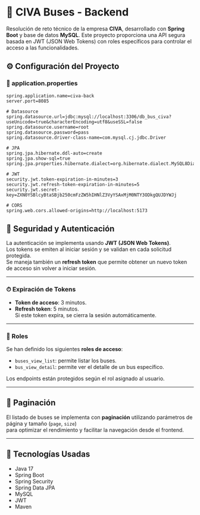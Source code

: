 # 🚌 CIVA Buses - Backend

Resolución de reto técnico de la empresa **CIVA**, desarrollado con **Spring Boot** y base de datos **MySQL**. Este proyecto proporciona una API segura basada en JWT (JSON Web Tokens) con roles específicos para controlar el acceso a las funcionalidades.

## ⚙️ Configuración del Proyecto

### 🔧 application.properties

```properties
spring.application.name=civa-back
server.port=8085

# Datasource
spring.datasource.url=jdbc:mysql://localhost:3306/db_bus_civa?useUnicode=true&characterEncoding=utf8&useSSL=false
spring.datasource.username=root
spring.datasource.password=pass
spring.datasource.driver-class-name=com.mysql.cj.jdbc.Driver

# JPA
spring.jpa.hibernate.ddl-auto=create
spring.jpa.show-sql=true
spring.jpa.properties.hibernate.dialect=org.hibernate.dialect.MySQL8Dialect

# JWT
security.jwt.token-expiration-in-minutes=3
security.jwt.refresh-token-expiration-in-minutes=5
security.jwt.secret-key=ZXN0YSBlcyBtaSBjb250cmFzZW5hIHNlZ3VyYSAxMjM0NTY3ODkgQUJDYWJj

# CORS
spring.web.cors.allowed-origins=http://localhost:5173
```


## 🔐 Seguridad y Autenticación

La autenticación se implementa usando **JWT (JSON Web Tokens)**.  
Los tokens se emiten al iniciar sesión y se validan en cada solicitud protegida.  
Se maneja también un **refresh token** que permite obtener un nuevo token de acceso sin volver a iniciar sesión.

---

### ⏱ Expiración de Tokens

- **Token de acceso**: 3 minutos.
- **Refresh token**: 5 minutos.  
  Si este token expira, se cierra la sesión automáticamente.

---

### 👤 Roles

Se han definido los siguientes **roles de acceso**:

- `buses_view_list`: permite listar los buses.
- `bus_view_detail`: permite ver el detalle de un bus específico.

Los endpoints están protegidos según el rol asignado al usuario.

---

## 📑 Paginación

El listado de buses se implementa con **paginación** utilizando parámetros de página y tamaño (`page`, `size`)  
para optimizar el rendimiento y facilitar la navegación desde el frontend.

---

## 🚀 Tecnologías Usadas

- Java 17  
- Spring Boot  
- Spring Security  
- Spring Data JPA  
- MySQL  
- JWT  
- Maven
